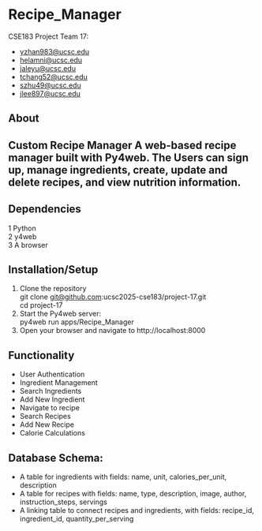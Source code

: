 # Recipe_Manager
CSE183 Project Team 17:
- yzhan983@ucsc.edu
- helamni@ucsc.edu
- jaleyu@ucsc.edu
- tchang52@ucsc.edu
- szhu49@ucsc.edu
- jlee897@ucsc.edu

## About
Custom Recipe Manager
A web-based recipe manager built with Py4web. The Users can sign up, manage ingredients, create, update and delete recipes, and view nutrition information.
------
## Dependencies
1 Python  
2 y4web   
3 A browser  

## Installation/Setup  
1. Clone the repository  
   git clone git@github.com:ucsc2025-cse183/project-17.git  
   cd project-17  
2. Start the Py4web server:  
py4web run apps/Recipe_Manager  
3. Open your browser and navigate to http://localhost:8000  

## Functionality
- User Authentication  
- Ingredient Management  
- Search Ingredients  
- Add New Ingredient  
- Navigate to recipe  
- Search Recipes  
- Add New Recipe  
- Calorie Calculations  

## Database Schema: 
- A table for ingredients with fields: name, unit, calories\_per\_unit, description  
- A table for recipes with fields: name, type, description, image, author, instruction\_steps, servings  
- A linking table to connect recipes and ingredients, with fields: recipe\_id, ingredient_id, quantity\_per\_serving  


